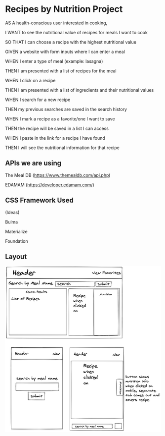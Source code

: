 # Recipes by Nutrition Project

AS A health-conscious user interested in cooking,

I WANT to see the nutritional value of recipes for meals I want to cook

SO THAT I can choose a recipe with the highest nutritional value


GIVEN a website with form inputs where I can enter a meal

WHEN I enter a type of meal (example: lasagna)

THEN I am presented with a list of recipes for the meal

WHEN I click on a recipe

THEN I am presented with a list of ingredients and their nutritional values

WHEN I search for a new recipe

THEN my previous searches are saved in the search history

WHEN I mark a recipe as a favorite/one I want to save

THEN the recipe will be saved in a list I can access

WHEN I paste in the link for a recipe I have found

THEN I will see the nutritional information for that recipe


## APIs we are using

The Meal DB (https://www.themealdb.com/api.php)

EDAMAM (https://developer.edamam.com/)


## CSS Framework Used

(Ideas)

Bulma

Materialize

Foundation

## Layout

![website layout](https://raw.githubusercontent.com/mercspring/recipes-by-nutrition/dev/layout.png)


